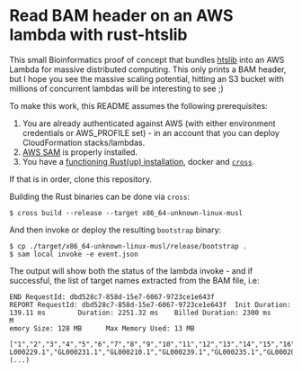 # Read BAM header on an AWS lambda with rust-htslib

This small Bioinformatics proof of concept that bundles [htslib](http://github.com/samtools/htslib) into
 an AWS Lambda for massive distributed computing. This only prints a BAM header, but I hope you see the
  massive scaling potential, hitting an S3 bucket with millions of concurrent lambdas will be interesting to see ;)

To make this work, this README assumes the following prerequisites:

1. You are already authenticated against AWS (with either environment credentials or AWS_PROFILE set) - in an
     account that you can deploy CloudFormation stacks/lambdas.
2. [AWS SAM](https://aws.amazon.com/serverless/sam/) is properly installed.
3. You have a [functioning Rust(up) installation](https://rustup.rs/),
     docker and [`cross`](https://github.com/rust-embedded/cross).

If that is in order, clone this repository.

Building the Rust binaries can be done via `cross`:

```
$ cross build --release --target x86_64-unknown-linux-musl
```

And then invoke or deploy the resulting `bootstrap` binary:

```
$ cp ./target/x86_64-unknown-linux-musl/release/bootstrap .
$ sam local invoke -e event.json
```

The output will show both the status of the lambda invoke - and if successful, the list of target names extracted from the BAM file, i.e:

```
END RequestId: dbd528c7-858d-15e7-6067-9723ce1e643f
REPORT RequestId: dbd528c7-858d-15e7-6067-9723ce1e643f  Init Duration: 139.11 ms        Duration: 2251.32 ms    Billed Duration: 2300 ms      M
emory Size: 128 MB      Max Memory Used: 13 MB

["1","2","3","4","5","6","7","8","9","10","11","12","13","14","15","16","17","18","19","20","21","22","X","Y","MT","GL000207.1","GL000226.1","G
L000229.1","GL000231.1","GL000210.1","GL000239.1","GL000235.1","GL000201.1","GL000247.1","GL000245.1","GL000197.1","GL000203.1","GL000246.1",
(...)
```
